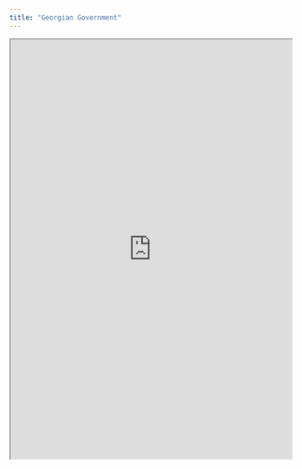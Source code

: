 ```yaml
---
title: "Georgian Government"
---
```




<iframe height="750" width="100%" src="https://ewelton.github.io/ktest/wiki.html#Georgian%20Government"></iframe>
